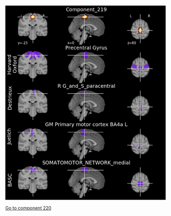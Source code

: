 ![219](preliminary/219.jpg "Component 219")

[Go to component 220](https://parietal-inria.github.io/MODL_atlas/256/220 "Component 220")
